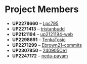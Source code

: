 # Project Members
- **UP2278660** – [Lpc795](https://github.com/Lpc795)
- **UP2271413** – [tristanbudd](https://github.com/tristanbudd)
- **UP2121194** – [up2121194-web](https://github.com/up2121194-web)
- **UP2298691** – [TenkaTosic](https://github.com/TenkaTosic)
- **UP2271299** – [Ebrown21-commits](https://github.com/Ebrown21-commits)
- **UP2307850** – [240905Ce1](https://github.com/240905Ce1)
- **UP2247172** – [neda-payam](https://github.com/neda-payam)
